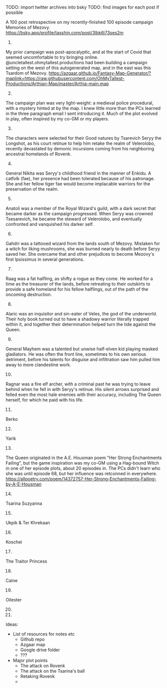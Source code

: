 TODO: import twitter archives into bsky
TODO: find images for each post if possible

A 100 post retrospective on my recently-finished 100 episode campaign Memories of Mezovy.
https://bsky.app/profile/tasshin.com/post/3lbk6i73ses2m

1. 
My prior campaign was post-apocalyptic, and at the start of Covid that seemed uncomfortable to try bringing online. @uncletallest.ohmytallest.productions had been building a campaign setting on the west of this autogenerated map, and in the east was this Tsardom of Mezovy.
https://azgaar.github.io/Fantasy-Map-Generator/?maplink=https://raw.githubusercontent.com/OhMyTallest-Productions/Arthian-Map/master/Arthia-main.map

2. 
The campaign plan was very light-weight: a medieval police procedural, with a mystery hinted at by the map. I knew little more than the PCs learned in the three paragraph email I sent introducing it. Much of the plot evolved in play, often inspired by my co-GM or my players.

3. 
The characters were selected for their Good natures by Tsarevich Seryy the Longshot, as his court retinue to help him retake the realm of Velerolobo, recently devastated by demonic incursions coming from his neighboring ancestral homelands of Rovenk.

4. 
General Nikita was Seryy's childhood friend in the manner of Enkidu. A catfolk (fae), her presence had been tolerated because of his patronage. She and her fellow tiger fae would become implacable warriors for the preservation of the realm.

5. 
Anatoli was a member of the Royal Wizard's guild, with a dark secret that became darker as the campaign progressed. When Seryy was crowned Tsesarevich, he became the steward of Velerolobo, and eventually confronted and vanquished his darker self.

6. 
Gahdri was a tattooed wizard from the lands south of Mezovy. Mistaken for a witch for liking mushrooms, she was burned nearly to death before Seryy saved her. She overcame that and other prejudices to become Mezovy's first Ipsissimus in several generations.

7. 
Raag was a fat halfling, as shifty a rogue as they come. He worked for a time as the treasurer of the lands, before retreating to their outskirts to provide a safe homeland for his fellow halflings, out of the path of the oncoming destruction.

8. 
Alaric was an inquisitor and sin-eater of Veles, the god of the underworld. Their holy book turned out to have a shadowy warrior literally trapped within it, and together their determination helped turn the tide against the Queen.

9. 
General Mayhem was a talented but unwise half-elven kid playing masked gladiators. He was often the front line, sometimes to his own serious detriment, before his talents for disguise and infiltration saw him pulled him away to more clandestine work.

10. 
Ragnar was a fire elf archer, with a criminal past he was trying to leave behind when he fell in with Seryy's retinue. His silent arrows surprised and felled even the most hale enemies with their accuracy, including The Queen herself, for which he paid with his life.

11. 
Berko

12. 
Yarik

13. 
The Queen originated in the A.E. Housman poem "Her Strong Enchantments Failing", but the game inspiration was my co-GM using a Hag-bound Witch in one of her episode plots, about 20 episodes in. The PCs didn't learn who she was until episode 68, but her influence was retconned in everywhere.
https://allpoetry.com/poem/14372757-Her-Strong-Enchantments-Failing-by-A-E-Housman

14. 
Tsarina Suzyanna

15. 
Ukpik & Ter Khrekaan

16. 
Koschei

17. 
The Traitor Princess

18. 
Caine

19. 
Oilester

20. 

21. 



Ideas:
- List of resources for notes etc
  - Github repo
  - Azgaar map
  - Google drive folder
  - ???
- Major plot points
  - The attack on Rovenk
  - The attack on the Tsarina's ball
  - Retaking Rovenk
  - 
